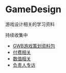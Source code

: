 # GameDesign
游戏设计相关的学习资料

持续收集中

* [GWB游戏策划资料包](GWB游戏策划资料包.md)
* [付费相关](付费相关.md)
* [数值相关](数值相关.md)
* [负责人专访](负责人专访.md)
